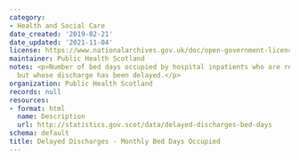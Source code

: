 ```yaml
---
category:
- Health and Social Care
date_created: '2019-02-21'
date_updated: '2021-11-04'
license: https://www.nationalarchives.gov.uk/doc/open-government-licence/version/3/
maintainer: Public Health Scotland
notes: <p>Number of bed days occupied by hospital inpatients who are ready for discharge,
  but whose discharge has been delayed.</p>
organization: Public Health Scotland
records: null
resources:
- format: html
  name: Description
  url: http://statistics.gov.scot/data/delayed-discharges-bed-days
schema: default
title: Delayed Discharges - Monthly Bed Days Occupied
---
```

